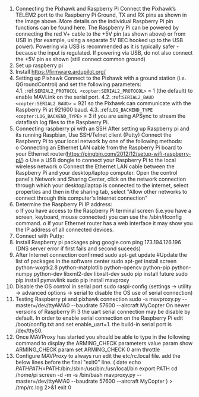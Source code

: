 1. Connecting the Pixhawk and Raspberry Pi
   Connect the Pixhawk’s TELEM2 port to the Raspberry Pi Ground, TX and RX pins as shown in the image above. More details on the individual Raspberry Pi pin functions can be found here. The Raspberry Pi can be powered by connecting the red V+ cable to the +5V pin (as shown above) or from USB in (for example, using a separate 5V BEC hooked up to the USB power). Powering via USB is recommended as it is typically safer - because the input is regulated. If powering via USB, do not also connect the +5V pin as shown (still connect common ground)
2. Set up raspberry pi
3. Install https://firmware.ardupilot.org/
4. Setting up Pixhawk
   Connect to the Pixhawk with a ground station (i.e. QGroundControl) and set the following parameters:  
   4.1. :ref:`SERIAL2_PROTOCOL <copter:SERIAL2_PROTOCOL>` = 1 (the default) to enable MAVLink on the serial port.
   4.2. :ref:`SERIAL2_BAUD   <copter:SERIAL2_BAUD>` = 921 so the Pixhawk can communicate with the Raspberry Pi at 921600 baud.
   4.3. :ref:`LOG_BACKEND_TYPE  <copter:LOG_BACKEND_TYPE>` = 3 if you are using APSync to stream the dataflash log files to the Raspberry Pi.
5. Connecting raspberry pi with an SSH
   After setting up Raspberry pi and its running Raspbian,
   Use SSH/Telnet client (Putty)
   Connect the Raspberry Pi to your local network by one of the following methods:  
   o Connecting an Ethernet LAN cable from the Raspberry Pi board to your Ethernet router(https://pingbin.com/2012/12/setup-wifi-raspberry-pi/)
   o Use a USB dongle to connect your Raspberry Pi to the local wireless network
   o Connect the Ethernet LAN cable between the Raspberry Pi and your desktop/laptop computer. Open the control panel's Network and Sharing Center, click on the network connection through which your desktop/laptop is connected to the internet, select properties and then in the sharing tab, select "Allow other networks to connect through this computer's Internet connection"
6. Determine the Raspberry Pi IP address:  
   o If you have access to the Raspberry Pi terminal screen (i.e.you have a screen, keyboard, mouse connected) you can use the /sbin/ifconfig command.
   o If your Ethernet router has a web interface it may show you the IP address of all connected devices.
7. Connect with Putty:
8. Install Raspberry pi packages
   ping google.com
   ping 173.194.126.196
   (DNS server error if first fails and second suceeds)
9. After Internet connection confirmed
   sudo apt-get update #Update the list of packages in the software center
   sudo apt-get install screen python-wxgtk2.8 python-matplotlib python-opencv python-pip python-numpy python-dev libxml2-dev libxslt-dev
   sudo pip install future
   sudo pip install pymavlink
   sudo pip install mavproxy
10. Disable the OS control in serial port
    sudo raspi-config
    (settings -> utility -> advanced options -> serial to disable the OS use of serial connection)
11. Testing Raspberry pi and pixhawk connection
    sudo -s
    mavproxy.py --master=/dev/ttyAMA0 --baudrate 57600 --aircraft MyCopter
    On newer versions of Raspberry Pi 3 the uart serial connection may be disable by default. In order to enable serial connection on the Raspberry Pi edit /boot/config.txt and set enable_uart=1. the build-in serial port is /dev/ttyS0.
12. Once MAVProxy has started you should be able to type in the following command to display the ARMING_CHECK parameters value
    param show ARMING_CHECK
    param set ARMING_CHECK 0
    arm throttle
13. Configure MAVProxy to always run
    edit the etc/rc.local file. add the below lines before the final "exit0" line.
    (
    date
    echo $PATH 
    PATH=$PATH:/bin:/sbin:/usr/bin:/usr/local/bin
    export PATH
    cd /home/pi
    screen -d -m -s /bin/bash mavproxy.py --master=/dev/ttyAMA0 --baudrate 57600 --aircraft MyCopter
    ) > /tmp/rc.log 2>&1
    exit 0
